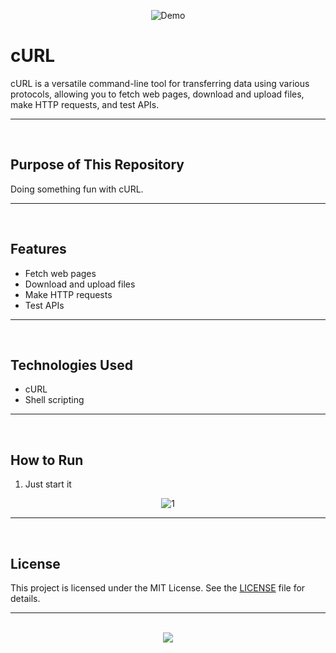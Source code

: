 <div align=center>
  
![Demo](https://github.com/user-attachments/assets/446e70c4-be6a-49ac-950e-506a86421309)
</div>

# cURL

cURL is a versatile command-line tool for transferring data using various protocols, allowing you to fetch web pages, download and upload files, make HTTP requests, and test APIs.

<hr><br>

## Purpose of This Repository

Doing something fun with cURL.

<hr><br>

## Features

- Fetch web pages
- Download and upload files
- Make HTTP requests
- Test APIs

<hr><br>

## Technologies Used

- cURL
- Shell scripting

<hr><br>

## How to Run

1. Just start it

<div align=center>
  
![1](https://github.com/user-attachments/assets/77e66fea-47b4-45ab-afb2-8265f0fdd9b0)
</div>

<hr><br>

## License

This project is licensed under the MIT License. See the [LICENSE](LICENSE) file for details.

<hr><br>

<div align=center>
  <a href="https://www.instagram.com/guanshiyin_/">
     <img src="https://capsule-render.vercel.app/api?type=waving&height=200&color=100:FF0000,20:F0F0F0&section=footer&reversal=false&textBg=false&fontAlignY=50&descAlign=48&descAlignY=59"/>
  </a>
</div>
